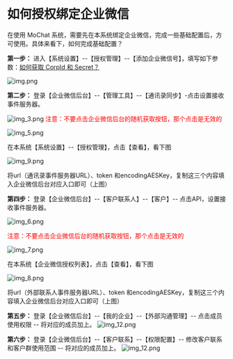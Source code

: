 # 如何授权绑定企业微信

在使用 MoChat 系统，需要先在本系统绑定企业微信，完成一些基础配置后，方可使用。具体来看下，如何完成基础配置？

**第一步：** 进入【系统设置】--【授权管理】--【添加企业微信号】，填写如下参数：[如何获取 CorpId 和 Secret？](get-corpid-secret.md)

![img.png](https://mochatcloud.oss-cn-beijing.aliyuncs.com/docs/img.png)
<p></p>

**第二步：** 登录【企业微信后台】--【管理工具】--【通讯录同步】-点击设置接收事件服务器。

![img_3.png](https://mochatcloud.oss-cn-beijing.aliyuncs.com/docs/img_3.png)
<font color='red'> 注意：不要点击企业微信后台的随机获取按钮，那个点击是无效的 </font>

![img_5.png](https://mochatcloud.oss-cn-beijing.aliyuncs.com/docs/img_5.png)

在本系统【系统设置】--【授权管理】，点击【查看】，看下图

![img_9.png](https://mochatcloud.oss-cn-beijing.aliyuncs.com/docs/img_9.png)

将url（通讯录事件服务器URL）、token 和encodingAESKey，复制这三个内容填入企业微信后台对应入口即可（上图）

**第四步：** 登录【企业微信后台】--【客户联系人】--【客户】-- 点击API，设置接收事件服务器。

![img_6.png](https://mochatcloud.oss-cn-beijing.aliyuncs.com/docs/img_6.png)

<font color='red'> 注意：不要点击企业微信后台的随机获取按钮，那个点击是无效的 </font>

![img_7.png](https://mochatcloud.oss-cn-beijing.aliyuncs.com/docs/img_7.png)

在本系统【企业微信授权列表】，点击【查看】，看下图

![img_8.png](https://mochatcloud.oss-cn-beijing.aliyuncs.com/docs/img_8.png)

将url（外部联系人事件服务器URL）、token 和encodingAESKey，复制这三个内容填入企业微信后台对应入口即可（上图）

**第五步：** 登录【企业微信后台】--【我的企业】--【外部沟通管理】-- 点击成员使用权限 -- 将对应的成员加上。
![img_12.png](https://mochatcloud.oss-cn-beijing.aliyuncs.com/docs/img_32.png)

**第六步：** 登录【企业微信后台】--【客户联系】--【权限配置】-- 修改客户联系和客户群使用范围 -- 将对应的成员加上。
![img_12.png](https://mochatcloud.oss-cn-beijing.aliyuncs.com/docs/img_33.png)




